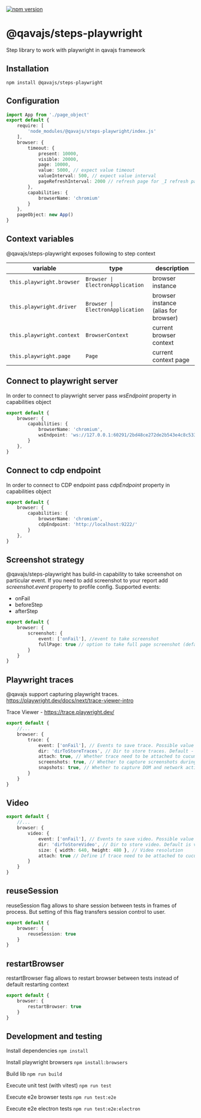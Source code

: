 [![npm version](https://badge.fury.io/js/@qavajs%2Fsteps-playwright.svg)](https://badge.fury.io/js/@qavajs%2Fsteps-playwright)

# @qavajs/steps-playwright
Step library to work with playwright in qavajs framework

## Installation

`npm install @qavajs/steps-playwright`

## Configuration
```typescript
import App from './page_object'
export default {
    require: [
        'node_modules/@qavajs/steps-playwright/index.js'
    ],
    browser: {
        timeout: {
            present: 10000,
            visible: 20000,
            page: 10000,
            value: 5000, // expect value timeout
            valueInterval: 500, // expect value interval
            pageRefreshInterval: 2000 // refresh page for _I refresh page..._ steps
        },
        capabilities: {
            browserName: 'chromium'
        }
    },
    pageObject: new App()
}
```

## Context variables
@qavajs/steps-playwright exposes following to step context
         
| variable                  | type                             | description                          |
|---------------------------|----------------------------------|--------------------------------------|
| `this.playwright.browser` | `Browser \| ElectronApplication` | browser instance                     |
| `this.playwright.driver`  | `Browser \| ElectronApplication` | browser instance (alias for browser) |
| `this.playwright.context` | `BrowserContext`                 | current browser context              |
| `this.playwright.page`    | `Page`                           | current context page                 |

## Connect to playwright server
In order to connect to playwright server pass _wsEndpoint_ property in capabilities object
```typescript
export default {
    browser: {
        capabilities: {
            browserName: 'chromium',
            wsEndpoint: 'ws://127.0.0.1:60291/2bd48ce272de2b543e4c8c533f664b83'
        }
    },
}

```

## Connect to cdp endpoint
In order to connect to CDP endpoint pass _cdpEndpoint_ property in capabilities object 
```typescript
export default {
    browser: {
        capabilities: {
            browserName: 'chromium',
            cdpEndpoint: 'http://localhost:9222/'
        }
    },
}
```

## Screenshot strategy
@qavajs/steps-playwright has build-in capability to take screenshot on particular event. If you need to add 
screenshot to your report add _screenshot.event_ property to profile config.
Supported events:
- onFail
- beforeStep
- afterStep

```typescript
export default {
    browser: {
        screenshot: {
            event: ['onFail'], //event to take screenshot
            fullPage: true // option to take full page screenshot (default false)
        }
    }
}

```

## Playwright traces
@qavajs support capturing playwright traces. 
https://playwright.dev/docs/next/trace-viewer-intro

Trace Viewer - https://trace.playwright.dev/

```typescript
export default {
    //...
    browser: {
        trace: {
            event: ['onFail'], // Events to save trace. Possible value onFail or afterScenario 
            dir: 'dirToStoreTraces', // Dir to store traces. Default - traces/
            attach: true, // Whether trace need to be attached to cucumber report. Default - false
            screenshots: true, // Whether to capture screenshots during tracing. Screenshots are used to build a timeline preview. Default - true
            snapshots: true, // Whether to capture DOM and network activity
        }
    }
}
```

## Video
```typescript
export default {
    //...
    browser: {
        video: {
            event: ['onFail'], // Events to save video. Possible value onFail or afterScenario 
            dir: 'dirToStoreVideo', // Dir to store video. Default is video/
            size: { width: 640, height: 480 }, // Video resolution
            attach: true // Define if trace need to be attached to cucumber report. Default false
        }
    }
}
```

## reuseSession
reuseSession flag allows to share session between tests in frames of process. But setting of this flag
transfers session control to user.

```typescript
export default {
    browser: {
        reuseSession: true
    }
}

```

## restartBrowser
restartBrowser flag allows to restart browser between tests instead of default restarting context

```typescript
export default {
    browser: {
        restartBrowser: true
    }
}

```


## Development and testing
Install dependencies
`npm install`

Install playwright browsers
`npm install:browsers`

Build lib
`npm run build`

Execute unit test (with vitest)
`npm run test`

Execute e2e browser tests
`npm run test:e2e`

Execute e2e electron tests
`npm run test:e2e:electron`

